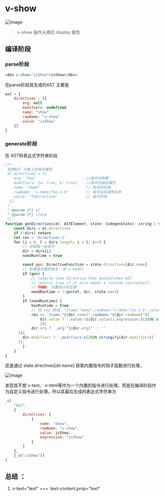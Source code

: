 # v-show

![image](https://note.youdao.com/yws/public/resource/fa4a717e0bafc76404a2b7658a9371c6/xmlnote/CA512402653C45D7814F072487200515/8617)

> v-show 操作元素的 display 属性


## 编译阶段

### parse阶段

```html
<div v-show="isShow">isShow</div>
```
在parse阶段其生成的AST 主要是

```js
ast = {
    directives : [{
        arg: null
        modifiers: undefined
        name: "show"
        rawName: "v-show"
        value: "isShow"
    }]
}
```

### generate阶段

在 AST转表达式字符串阶段

```js
/**
 处理AST 对象上的指令属性
 el.directives = [{
    arg: "foo"                       //指令的参数
    modifiers: {a: true, b: true}    //指令的描述属性
    name: "demo"                     // 指令的名称
    rawName: "v-demo:foo.a.b"        // 指令实际属性名称
    value: "fnDirective"             // 指令的值
  }]
 *
 * @param {*} el
 * @param {*} state
 */
function genDirectives(el: ASTElement, state: CodegenState): string | void {
    const dirs = el.directives
    if (!dirs) return
    let res = 'directives:['
    for (i = 0, l = dirs.length; i < l; i++) {
        // 获取每一各指令
        dir = dirs[i]
        needRuntime = true

        const gen: DirectiveFunction = state.directives[dir.name]
        // 如果是内置的指令  如 v-model
        if (gen) {
            // compile-time directive that manipulates AST.
            // returns true if it also needs a runtime counterpart.
            // TODO: 内置指令的处理
            needRuntime = !!gen(el, dir, state.warn)
        }
        if (needRuntime) {
            hasRuntime = true
            // 将 res 转成  "{name:"demo",rawName:"v-demo:foo.a.b",value:(fnDirective),expression:"fnDirective",arg:"foo",modifiers:{"a":true,"b":true}},"
            res += `{name:"${dir.name}",rawName:"${dir.rawName}"${
                dir.value ? `,value:(${dir.value}),expression:${JSON.stringify(dir.value)}` : ''
                }${
            dir.arg ? `,arg:"${dir.arg}"` : ''
      }${
        dir.modifiers ? `,modifiers:${JSON.stringify(dir.modifiers)}` : ''
      }},`
        }
    }
}
```
还是通过 state.directives[dir.name] 获取内置指令的钩子函数进行处理，

![image](https://note.youdao.com/yws/public/resource/fa4a717e0bafc76404a2b7658a9371c6/xmlnote/A0E0F444AAAF47EDA9C9D45F68078381/8590)

发现其不想 v-text、 v-html等作为一个内置的指令进行处理，而是在编译阶段作为自定义指令进行处理，所以其最后生成的表达式字符串为

```js
_c(
	"div",
	{
		directives: [
			{
				name: "show",
				rawName: "v-show",
				value: isShow,
				expression: "isShow"
			}
		]
	},
	[_v("isShow")]
)
```

##

## 总结 ：

1. v-text="text"  ===  :text-content.prop="text"
